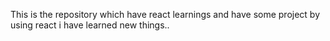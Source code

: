 This is the repository which have react learnings and have some project by using react i have learned new things..
